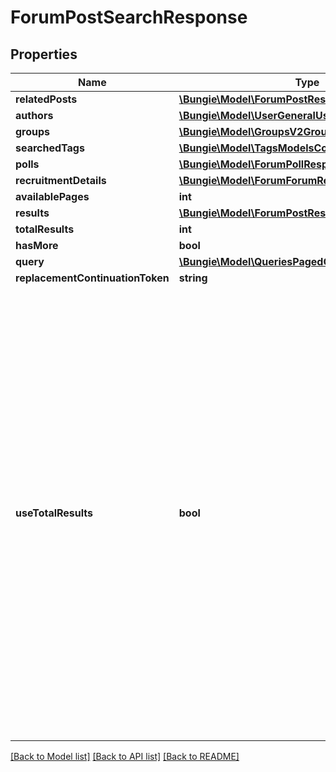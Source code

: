 # ForumPostSearchResponse

## Properties
Name | Type | Description | Notes
------------ | ------------- | ------------- | -------------
**relatedPosts** | [**\Bungie\Model\ForumPostResponse[]**](ForumPostResponse.md) |  | [optional] 
**authors** | [**\Bungie\Model\UserGeneralUser[]**](UserGeneralUser.md) |  | [optional] 
**groups** | [**\Bungie\Model\GroupsV2GroupResponse[]**](GroupsV2GroupResponse.md) |  | [optional] 
**searchedTags** | [**\Bungie\Model\TagsModelsContractsTagResponse[]**](TagsModelsContractsTagResponse.md) |  | [optional] 
**polls** | [**\Bungie\Model\ForumPollResponse[]**](ForumPollResponse.md) |  | [optional] 
**recruitmentDetails** | [**\Bungie\Model\ForumForumRecruitmentDetail[]**](ForumForumRecruitmentDetail.md) |  | [optional] 
**availablePages** | **int** |  | [optional] 
**results** | [**\Bungie\Model\ForumPostResponse[]**](ForumPostResponse.md) |  | [optional] 
**totalResults** | **int** |  | [optional] 
**hasMore** | **bool** |  | [optional] 
**query** | [**\Bungie\Model\QueriesPagedQuery**](QueriesPagedQuery.md) |  | [optional] 
**replacementContinuationToken** | **string** |  | [optional] 
**useTotalResults** | **bool** | If useTotalResults is true, then totalResults represents an accurate count.  If False, it does not, and may be estimated/only the size of the current page.  Either way, you should probably always only trust hasMore.  This is a long-held historical throwback to when we used to do paging with known total results. Those queries toasted our database, and we were left to hastily alter our endpoints and create backward- compatible shims, of which useTotalResults is one. | [optional] 

[[Back to Model list]](../README.md#documentation-for-models) [[Back to API list]](../README.md#documentation-for-api-endpoints) [[Back to README]](../README.md)


